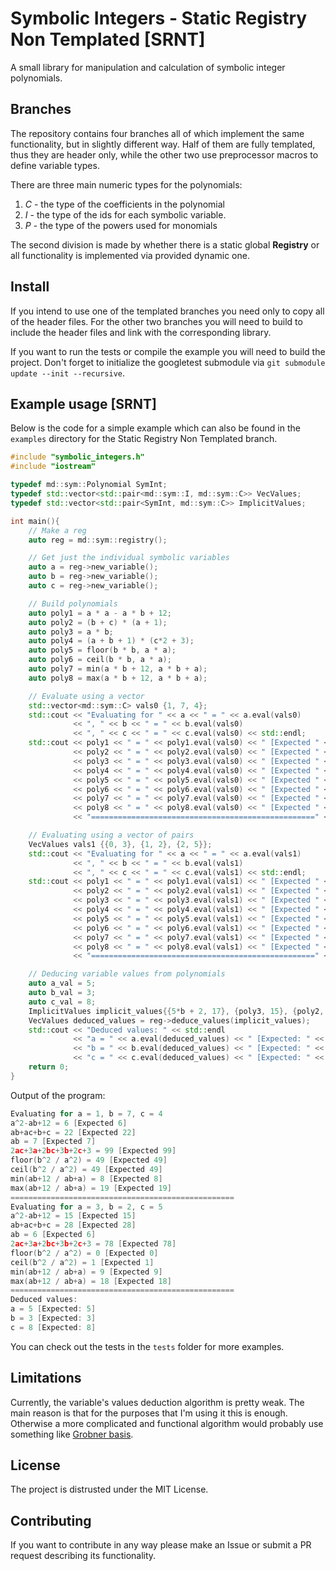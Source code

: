# Symbolic Integers - Static Registry Non Templated [SRNT]
A small library for manipulation and calculation of symbolic integer polynomials.

## Branches
The repository contains four branches all of which implement the same
functionality, but in slightly different way. Half of them are fully 
templated, thus they are header only, while the other two use 
preprocessor macros to define variable types. 

There are three main numeric types for the polynomials:

   1. *C* - the type of the coefficients in the polynomial
   2. *I* - the type of the ids for each symbolic variable. 
   3. *P* - the type of the powers used for monomials

The second division is made by whether there is a static global 
**Registry** or all functionality is implemented via provided dynamic one.

## Install
If you intend to use one of the templated branches you need only to copy
all of the header files. For the other two branches you will need to 
build to include the header files and link with the corresponding library.

If you want to run the tests or compile the example you will need to 
build the project. Don't forget to initialize the googletest submodule 
via `git submodule update --init --recursive`. 
 
## Example usage [SRNT]

Below is the code for a simple example which can also
be found in the `examples` directory for the Static Registry Non Templated branch.

```c++
#include "symbolic_integers.h"
#include "iostream"

typedef md::sym::Polynomial SymInt;
typedef std::vector<std::pair<md::sym::I, md::sym::C>> VecValues;
typedef std::vector<std::pair<SymInt, md::sym::C>> ImplicitValues;

int main(){
    // Make a reg
    auto reg = md::sym::registry();

    // Get just the individual symbolic variables
    auto a = reg->new_variable();
    auto b = reg->new_variable();
    auto c = reg->new_variable();

    // Build polynomials
    auto poly1 = a * a - a * b + 12;
    auto poly2 = (b + c) * (a + 1);
    auto poly3 = a * b;
    auto poly4 = (a + b + 1) * (c*2 + 3);
    auto poly5 = floor(b * b, a * a);
    auto poly6 = ceil(b * b, a * a);
    auto poly7 = min(a * b + 12, a * b + a);
    auto poly8 = max(a * b + 12, a * b + a);

    // Evaluate using a vector
    std::vector<md::sym::C> vals0 {1, 7, 4};
    std::cout << "Evaluating for " << a << " = " << a.eval(vals0)
              << ", " << b << " = " << b.eval(vals0)
              << ", " << c << " = " << c.eval(vals0) << std::endl;
    std::cout << poly1 << " = " << poly1.eval(vals0) << " [Expected " << 6 << "]" << std::endl
              << poly2 << " = " << poly2.eval(vals0) << " [Expected " << 22 << "]" << std::endl
              << poly3 << " = " << poly3.eval(vals0) << " [Expected " << 7 << "]" << std::endl
              << poly4 << " = " << poly4.eval(vals0) << " [Expected " << 99 << "]" << std::endl
              << poly5 << " = " << poly5.eval(vals0) << " [Expected " << 49 << "]" << std::endl
              << poly6 << " = " << poly6.eval(vals0) << " [Expected " << 49 << "]" << std::endl
              << poly7 << " = " << poly7.eval(vals0) << " [Expected " << 8 << "]" << std::endl
              << poly8 << " = " << poly8.eval(vals0) << " [Expected " << 19 << "]" << std::endl
              << "==================================================" << std::endl;

    // Evaluating using a vector of pairs
    VecValues vals1 {{0, 3}, {1, 2}, {2, 5}};
    std::cout << "Evaluating for " << a << " = " << a.eval(vals1)
              << ", " << b << " = " << b.eval(vals1)
              << ", " << c << " = " << c.eval(vals1) << std::endl;
    std::cout << poly1 << " = " << poly1.eval(vals1) << " [Expected " << 15 << "]" << std::endl
              << poly2 << " = " << poly2.eval(vals1) << " [Expected " << 28 << "]" << std::endl
              << poly3 << " = " << poly3.eval(vals1) << " [Expected " << 6 << "]" << std::endl
              << poly4 << " = " << poly4.eval(vals1) << " [Expected " << 78 << "]" << std::endl
              << poly5 << " = " << poly5.eval(vals1) << " [Expected " << 0 << "]" << std::endl
              << poly6 << " = " << poly6.eval(vals1) << " [Expected " << 1 << "]" << std::endl
              << poly7 << " = " << poly7.eval(vals1) << " [Expected " << 9 << "]" << std::endl
              << poly8 << " = " << poly8.eval(vals1) << " [Expected " << 18 << "]" << std::endl
              << "==================================================" << std::endl;

    // Deducing variable values from polynomials
    auto a_val = 5;
    auto b_val = 3;
    auto c_val = 8;
    ImplicitValues implicit_values{{5*b + 2, 17}, {poly3, 15}, {poly2, 66}};
    VecValues deduced_values = reg->deduce_values(implicit_values);
    std::cout << "Deduced values: " << std::endl
              << "a = " << a.eval(deduced_values) << " [Expected: " << a_val << "]" <<  std::endl
              << "b = " << b.eval(deduced_values) << " [Expected: " << b_val << "]" <<  std::endl
              << "c = " << c.eval(deduced_values) << " [Expected: " << c_val << "]" <<  std::endl;
    return 0;
}
```

Output of the program:
```c++
Evaluating for a = 1, b = 7, c = 4
a^2-ab+12 = 6 [Expected 6]
ab+ac+b+c = 22 [Expected 22]
ab = 7 [Expected 7]
2ac+3a+2bc+3b+2c+3 = 99 [Expected 99]
floor(b^2 / a^2) = 49 [Expected 49]
ceil(b^2 / a^2) = 49 [Expected 49]
min(ab+12 / ab+a) = 8 [Expected 8]
max(ab+12 / ab+a) = 19 [Expected 19]
==================================================
Evaluating for a = 3, b = 2, c = 5
a^2-ab+12 = 15 [Expected 15]
ab+ac+b+c = 28 [Expected 28]
ab = 6 [Expected 6]
2ac+3a+2bc+3b+2c+3 = 78 [Expected 78]
floor(b^2 / a^2) = 0 [Expected 0]
ceil(b^2 / a^2) = 1 [Expected 1]
min(ab+12 / ab+a) = 9 [Expected 9]
max(ab+12 / ab+a) = 18 [Expected 18]
==================================================
Deduced values: 
a = 5 [Expected: 5]
b = 3 [Expected: 3]
c = 8 [Expected: 8]
```

You can check out the tests in the `tests` folder for more examples.

## Limitations

Currently, the variable's values deduction algorithm is pretty weak. 
The main reason is that for the purposes that I'm using it this is enough. 
Otherwise a more complicated and functional algorithm would probably use
something like [Grobner basis](https://en.wikipedia.org/wiki/Gr%C3%B6bner_basis).

## License
The project is distrusted under the MIT License.

## Contributing
If you want to contribute in any way please make an Issue or submit a PR
request describing its functionality.
